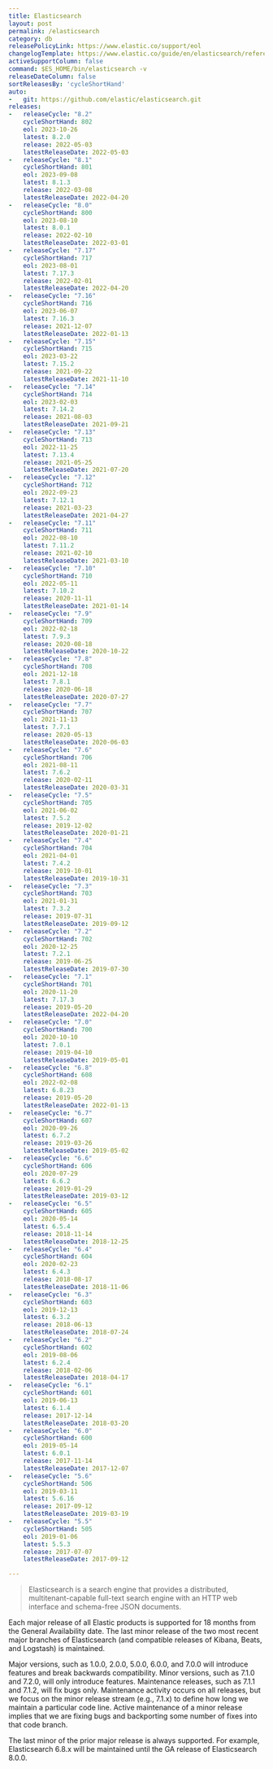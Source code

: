 ```yaml
---
title: Elasticsearch
layout: post
permalink: /elasticsearch
category: db
releasePolicyLink: https://www.elastic.co/support/eol
changelogTemplate: https://www.elastic.co/guide/en/elasticsearch/reference/__RELEASE_CYCLE__/release-notes-__LATEST__.html
activeSupportColumn: false
command: $ES_HOME/bin/elasticsearch -v
releaseDateColumn: false
sortReleasesBy: 'cycleShortHand'
auto:
-   git: https://github.com/elastic/elasticsearch.git
releases:
-   releaseCycle: "8.2"
    cycleShortHand: 802
    eol: 2023-10-26
    latest: 8.2.0
    release: 2022-05-03
    latestReleaseDate: 2022-05-03
-   releaseCycle: "8.1"
    cycleShortHand: 801
    eol: 2023-09-08
    latest: 8.1.3
    release: 2022-03-08
    latestReleaseDate: 2022-04-20
-   releaseCycle: "8.0"
    cycleShortHand: 800
    eol: 2023-08-10
    latest: 8.0.1
    release: 2022-02-10
    latestReleaseDate: 2022-03-01
-   releaseCycle: "7.17"
    cycleShortHand: 717
    eol: 2023-08-01
    latest: 7.17.3
    release: 2022-02-01
    latestReleaseDate: 2022-04-20
-   releaseCycle: "7.16"
    cycleShortHand: 716
    eol: 2023-06-07
    latest: 7.16.3
    release: 2021-12-07
    latestReleaseDate: 2022-01-13
-   releaseCycle: "7.15"
    cycleShortHand: 715
    eol: 2023-03-22
    latest: 7.15.2
    release: 2021-09-22
    latestReleaseDate: 2021-11-10
-   releaseCycle: "7.14"
    cycleShortHand: 714
    eol: 2023-02-03
    latest: 7.14.2
    release: 2021-08-03
    latestReleaseDate: 2021-09-21
-   releaseCycle: "7.13"
    cycleShortHand: 713
    eol: 2022-11-25
    latest: 7.13.4
    release: 2021-05-25
    latestReleaseDate: 2021-07-20
-   releaseCycle: "7.12"
    cycleShortHand: 712
    eol: 2022-09-23
    latest: 7.12.1
    release: 2021-03-23
    latestReleaseDate: 2021-04-27
-   releaseCycle: "7.11"
    cycleShortHand: 711
    eol: 2022-08-10
    latest: 7.11.2
    release: 2021-02-10
    latestReleaseDate: 2021-03-10
-   releaseCycle: "7.10"
    cycleShortHand: 710
    eol: 2022-05-11
    latest: 7.10.2
    release: 2020-11-11
    latestReleaseDate: 2021-01-14
-   releaseCycle: "7.9"
    cycleShortHand: 709
    eol: 2022-02-18
    latest: 7.9.3
    release: 2020-08-18
    latestReleaseDate: 2020-10-22
-   releaseCycle: "7.8"
    cycleShortHand: 708
    eol: 2021-12-18
    latest: 7.8.1
    release: 2020-06-18
    latestReleaseDate: 2020-07-27
-   releaseCycle: "7.7"
    cycleShortHand: 707
    eol: 2021-11-13
    latest: 7.7.1
    release: 2020-05-13
    latestReleaseDate: 2020-06-03
-   releaseCycle: "7.6"
    cycleShortHand: 706
    eol: 2021-08-11
    latest: 7.6.2
    release: 2020-02-11
    latestReleaseDate: 2020-03-31
-   releaseCycle: "7.5"
    cycleShortHand: 705
    eol: 2021-06-02
    latest: 7.5.2
    release: 2019-12-02
    latestReleaseDate: 2020-01-21
-   releaseCycle: "7.4"
    cycleShortHand: 704
    eol: 2021-04-01
    latest: 7.4.2
    release: 2019-10-01
    latestReleaseDate: 2019-10-31
-   releaseCycle: "7.3"
    cycleShortHand: 703
    eol: 2021-01-31
    latest: 7.3.2
    release: 2019-07-31
    latestReleaseDate: 2019-09-12
-   releaseCycle: "7.2"
    cycleShortHand: 702
    eol: 2020-12-25
    latest: 7.2.1
    release: 2019-06-25
    latestReleaseDate: 2019-07-30
-   releaseCycle: "7.1"
    cycleShortHand: 701
    eol: 2020-11-20
    latest: 7.17.3
    release: 2019-05-20
    latestReleaseDate: 2022-04-20
-   releaseCycle: "7.0"
    cycleShortHand: 700
    eol: 2020-10-10
    latest: 7.0.1
    release: 2019-04-10
    latestReleaseDate: 2019-05-01
-   releaseCycle: "6.8"
    cycleShortHand: 608
    eol: 2022-02-08
    latest: 6.8.23
    release: 2019-05-20
    latestReleaseDate: 2022-01-13
-   releaseCycle: "6.7"
    cycleShortHand: 607
    eol: 2020-09-26
    latest: 6.7.2
    release: 2019-03-26
    latestReleaseDate: 2019-05-02
-   releaseCycle: "6.6"
    cycleShortHand: 606
    eol: 2020-07-29
    latest: 6.6.2
    release: 2019-01-29
    latestReleaseDate: 2019-03-12
-   releaseCycle: "6.5"
    cycleShortHand: 605
    eol: 2020-05-14
    latest: 6.5.4
    release: 2018-11-14
    latestReleaseDate: 2018-12-25
-   releaseCycle: "6.4"
    cycleShortHand: 604
    eol: 2020-02-23
    latest: 6.4.3
    release: 2018-08-17
    latestReleaseDate: 2018-11-06
-   releaseCycle: "6.3"
    cycleShortHand: 603
    eol: 2019-12-13
    latest: 6.3.2
    release: 2018-06-13
    latestReleaseDate: 2018-07-24
-   releaseCycle: "6.2"
    cycleShortHand: 602
    eol: 2019-08-06
    latest: 6.2.4
    release: 2018-02-06
    latestReleaseDate: 2018-04-17
-   releaseCycle: "6.1"
    cycleShortHand: 601
    eol: 2019-06-13
    latest: 6.1.4
    release: 2017-12-14
    latestReleaseDate: 2018-03-20
-   releaseCycle: "6.0"
    cycleShortHand: 600
    eol: 2019-05-14
    latest: 6.0.1
    release: 2017-11-14
    latestReleaseDate: 2017-12-07
-   releaseCycle: "5.6"
    cycleShortHand: 506
    eol: 2019-03-11
    latest: 5.6.16
    release: 2017-09-12
    latestReleaseDate: 2019-03-19
-   releaseCycle: "5.5"
    cycleShortHand: 505
    eol: 2019-01-06
    latest: 5.5.3
    release: 2017-07-07
    latestReleaseDate: 2017-09-12

---
```


> Elasticsearch is a search engine that provides a distributed, multitenant-capable full-text search engine with an HTTP web interface and schema-free JSON documents.

Each major release of all Elastic products is supported for 18 months from the General Availability date. The last minor release of the two most recent major branches of Elasticsearch (and compatible releases of Kibana, Beats, and Logstash) is maintained.

Major versions, such as 1.0.0, 2.0.0, 5.0.0, 6.0.0, and 7.0.0 will introduce features and break backwards compatibility. Minor versions, such as 7.1.0 and 7.2.0, will only introduce features. Maintenance releases, such as 7.1.1 and 7.1.2, will fix bugs only. Maintenance activity occurs on all releases, but we focus on the minor release stream (e.g., 7.1.x) to define how long we maintain a particular code line. Active maintenance of a minor release implies that we are fixing bugs and backporting some number of fixes into that code branch.

The last minor of the prior major release is always supported. For example, Elasticsearch 6.8.x will be maintained until the GA release of Elasticsearch 8.0.0.
